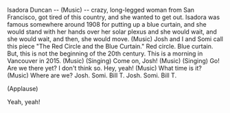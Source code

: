 
Isadora Duncan --
(Music) --
crazy, long-legged woman
from San Francisco,
got tired of this country,
and she wanted to get out.
Isadora was famous
somewhere around 1908
for putting up a blue curtain,
and she would stand
with her hands over her solar plexus
and she would wait,
and she would wait,
and then, she would move.
(Music)
Josh and I and Somi call this piece
&quot;The Red Circle and the Blue Curtain.&quot;
Red circle.
Blue curtain.
But,
this is not the beginning
of the 20th century.
This is a morning in Vancouver
in 2015.
(Music)
(Singing)
Come on, Josh!
(Music)
(Singing)
Go!
Are we there yet?
I don&#39;t think so.
Hey, yeah!
(Music)
What time is it?
(Music)
Where are we?
Josh.
Somi.
Bill T.
Josh.
Somi.
Bill T.

(Applause)

Yeah, yeah!
